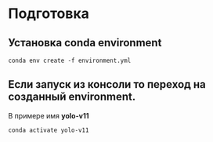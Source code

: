 # Подготовка

## Установка conda environment
```conda env create -f environment.yml```

## Если запуск из консоли то переход на созданный environment.
<p>В примере имя <b>yolo-v11</b></p>

```conda activate yolo-v11```

